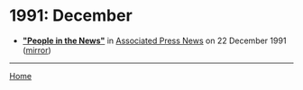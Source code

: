# 1991: December

 - [**"People in the News"**](https://apnews.com/df4748de657e2a79a5ec74214a26f279) in [Associated Press News](https://www.apnews.com/) on 22 December 1991 ([mirror](https://web.archive.org/web/*/https://apnews.com/df4748de657e2a79a5ec74214a26f279))

----

[Home](./)

